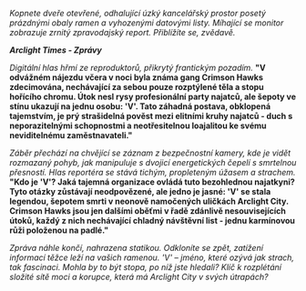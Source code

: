 _Kopnete dveře otevřené, odhalující úzký kancelářský prostor posetý prázdnými obaly ramen a vyhozenými datovými listy. Míhající se monitor zobrazuje zrnitý zpravodajský report. Přiblížíte se, zvědavě._

**_Arclight Times - Zprávy_**

_Digitální hlas hřmí ze reproduktorů, přikrytý frantickým pozadím._
**"V odvážném nájezdu včera v noci byla známa gang Crimson Hawks zdecimována, nechávající za sebou pouze rozptýlené těla a stopu hořícího chromu. Útok nesl rysy profesionální party najatců, ale šepoty ve stínu ukazují na jednu osobu: 'V'. Tato záhadná postava, obklopená tajemstvím, je prý strašidelná pověst mezi elitními kruhy najatců - duch s neporazitelnými schopnostmi a neotřesitelnou loajalitou ke svému neviditelnému zaměstnavateli."**

_Záběr přechází na chvějící se záznam z bezpečnostní kamery, kde je vidět rozmazaný pohyb, jak manipuluje s dvojicí energetických čepelí s smrtelnou přesností. Hlas reportéra se stává tichým, propleteným úžasem a strachem._
**"Kdo je 'V'? Jaká tajemná organizace ovládá tuto bezohlednou najatkyni? Tyto otázky zůstávají neodpovězené, ale jedno je jasné: 'V' se stala legendou, šepotem smrti v neonově namočených uličkách Arclight City. Crimson Hawks jsou jen dalšími oběťmi v řadě zdánlivě nesouvisejících útoků, každý z nich nechávající chladný návštěvní list - jednu karmínovou růži položenou na padlé."**

_Zpráva náhle končí, nahrazena statikou. Odkloníte se zpět, zatížení informací těžce leží na vašich ramenou. 'V' – jméno, které ozývá jak strach, tak fascinaci. Mohla by to být stopa, po níž jste hledali? Klíč k rozplétání složité sítě moci a korupce, která má Arclight City v svých útrapách?_
